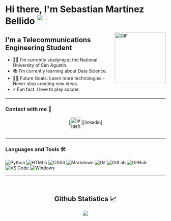 # Hi there, I'm Sebastian Martinez Bellido <img  width="30px" src="https://media.tenor.com/images/3b388fe03da271d2674faf85eb7c3fcd/tenor.gif" />

<img align="right" alt="GIF" height="160px" src="https://media.giphy.com/media/du3J3cXyzhj75IOgvA/giphy.gif" />

## I'm a Telecommunications Engineering Student  

- 👨‍💻 I’m currently studying at the National University of San Agustin. 
- 📚 I’m currently learning about Data Science.
- 💪🏼 Future Goals: Learn more technologies - Never stop creating new ideas.
- ⚡ Fun fact: I love to play soccer.

---
[linkedin]: https://www.linkedin.com/in/sebastian-marshall-martinez-bellido-6a5207243/



### Contact with me 📝

<center>
[<img align="center" alt="bilgehangecici | LinkedIn" width="35px" src="https://i.pinimg.com/originals/de/b4/6f/deb46f02a59e3b3a2aa58fac16290d63.gif" />][linkedin]
</center>

<br />

---

### Languages and Tools 🛠 

![Python](http://img.shields.io/badge/-Python-3776AB?style=flat-square&logo=python&logoColor=ffffff)
![HTML5](https://img.shields.io/badge/-HTML5-%23E44D27?style=flat-square&logo=html5&logoColor=ffffff)
![CSS3](https://img.shields.io/badge/-CSS3-%231572B6?style=flat-square&logo=css3)
![Markdown](https://img.shields.io/badge/-Markdown-000000?style=flat-square&logo=markdown)
![Git](https://img.shields.io/badge/-Git-%23F05032?style=flat-square&logo=git&logoColor=%23ffffff)
![GitLab](https://img.shields.io/badge/-GitLab-FCA121?style=flat-square&logo=gitlab)
![GitHub](https://img.shields.io/badge/-GitHub-181717?style=flat-square&logo=github)
![VS Code](http://img.shields.io/badge/-VS%20Code-007ACC?style=flat-square&logo=visual-studio-code&logoColor=ffffff)
![Windows](http://img.shields.io/badge/-Windows-0078D6?style=flat-square&logo=windows&logoColor=ffffff)

---

<br/>

  <h2 align="center"> Github Statistics 📈 </h2>
  <div align="center"> 
    <a href="">
      <img align="center" src="https://github-readme-stats.vercel.app/api/top-langs/?username=Sebastian974&theme=react&line_height=40&hide=css"/>
    </a>
</div
  
<br/>





